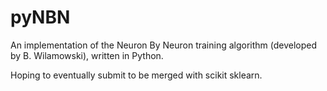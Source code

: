 # pyNBN
An implementation of the Neuron By Neuron training algorithm (developed by B. Wilamowski), written in Python.

Hoping to eventually submit to be merged with scikit sklearn.
